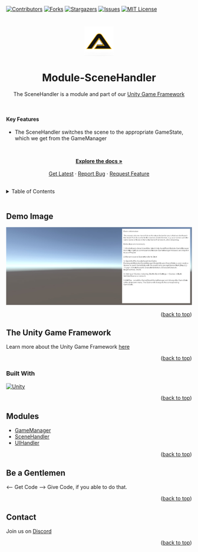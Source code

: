 [![Contributors][contributors-shield]][contributors-url]
[![Forks][forks-shield]][forks-url]
[![Stargazers][stars-shield]][stars-url]
[![Issues][issues-shield]][issues-url]
[![MIT License][license-shield]][license-url]
# 
<!-- PROJECT LOGO -->
<div align="center">
    <a href="https://github.com/Assambra">
        <img src="Github/Images/Assambra-Logo-512x512.png" alt="Logo" width="80" height="80">
    </a>
    <h1 align="center">Module-SceneHandler</h1>
    <p align="center">
        The SceneHandler is a module and part of our <a href="https://github.com/Assambra/Unity-Game-Framework">Unity Game Framework</a>
    </p>
</div>
<br /> 
    <h4>Key Features</h4>
    <ul>
        <li>The SceneHandler switches the scene to the appropriate GameState, which we get from the GameManager</li>
    </ul>
    <br />
    <p align="center">
    <a href="https://github.com/Assambra/Module-SceneHandler/wiki"><strong>Explore the docs »</strong></a>
    <br />
    <br />
    <a href="https://github.com/Assambra/Module-SceneHandler/releases">Get Latest</a>
    ·
    <a href="https://github.com/Assambra/Module-SceneHandler/issues">Report Bug</a>
    ·
    <a href="https://github.com/Assambra/Module-SceneHandler/issues">Request Feature</a>
  </p>
<br />

<!-- TABLE OF CONTENTS -->
<details>
    <summary>Table of Contents</summary>
    <ol>
        <li><a href="#demo-image">Demo Image</a></li>
        <li>
            <a href="#the-unity-game-framework">The Unity Game Framework</a>
            <ul>
                <li><a href="#built-with">Built With</a></li>
            </ul>
        </li>
        <li><a href="#modules">Modules</a></li>
        <li><a href="#be-a-gentlemen">Be a Gentlemen</a></li>
        <li><a href="#contact">Contact</a></li>
    </ol>
</details>
<br />

<!-- Demo Image-->
## Demo Image
![Our Demo Scene][product-screenshot]
<p align="right">(<a href="#readme-top">back to top</a>)</p>

<!-- ABOUT THE PROJECT -->
## The Unity Game Framework
Learn more about the Unity Game Framework <a href="https://github.com/Assambra/Unity-Game-Framework#the-unity-game-framework">here</a>
<p align="right">(<a href="#readme-top">back to top</a>)</p>

### Built With
[![Unity][Unity.com]][Unity-url]
<p align="right">(<a href="#readme-top">back to top</a>)</p>

<!-- MODULES -->
## Modules
<ul>
    <li><a href="https://github.com/Assambra/Module-GameManager">GameManager</a></li>
    <li><a href="https://github.com/Assambra/Module-SceneHandler">SceneHandler</a></li>
    <li><a href="https://github.com/Assambra/Module-UIHandler">UIHandler</a></li>
</ul>
<p align="right">(<a href="#readme-top">back to top</a>)</p>

<!-- BE A GENTLEMEN-->
## Be a Gentlemen
<-- Get Code --> Give Code, if you able to do that.
<p align="right">(<a href="#readme-top">back to top</a>)</p>

<!-- Contact -->
## Contact
Join us on <a href="https://discord.gg/qyCdkYSWVG">Discord</a>
<p align="right">(<a href="#readme-top">back to top</a>)</p>

[contributors-shield]: https://img.shields.io/github/contributors/Assambra/Module-SceneHandler.svg?style=for-the-badge
[contributors-url]: https://github.com/Assambra/Module-SceneHandler/graphs/contributors
[forks-shield]: https://img.shields.io/github/forks/Assambra/Module-SceneHandler.svg?style=for-the-badge
[forks-url]: https://github.com/Assambra/Module-SceneHandler/network/members
[stars-shield]: https://img.shields.io/github/stars/Assambra/Module-SceneHandler.svg?style=for-the-badge
[stars-url]: https://github.com/Assambra/Module-SceneHandler/stargazers
[issues-shield]: https://img.shields.io/github/issues/Assambra/Module-SceneHandler.svg?style=for-the-badge
[issues-url]: https://github.com/Assambra/Module-SceneHandler/issues
[license-shield]: https://img.shields.io/github/license/Assambra/Module-SceneHandler.svg?style=for-the-badge
[license-url]: https://github.com/Assambra/Module-SceneHandler/blob/main/LICENSE
[product-screenshot]: Github/Images/SceneHandler-Demo-v1.0.0.jpg
[Unity-url]: https://www.unity.com 
[Unity.com]: https://img.shields.io/badge/Unity-000000.svg?style=for-the-badge&logo=unity&logoColor=white

